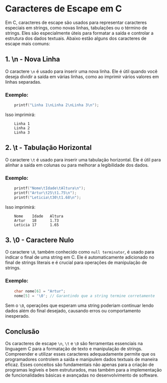# Caracteres de Escape em C

Em C, caracteres de escape são usados para representar caracteres especiais em strings, como novas linhas, tabulações ou o término de strings. Eles são especialmente úteis para formatar a saída e controlar a estrutura dos dados textuais. Abaixo estão alguns dos caracteres de escape mais comuns:

## 1. \n - Nova Linha

O caractere `\n` é usado para inserir uma nova linha. Ele é útil quando você deseja dividir a saída em várias linhas, como ao imprimir vários valores em linhas separadas.

### Exemplo:
```c
    printf("Linha 1\nLinha 2\nLinha 3\n");
```

Isso imprimirá:
```plaintext
    Linha 1
    Linha 2
    Linha 3
```

## 	2. \t - Tabulação Horizontal

O caractere `\t` é usado para inserir uma tabulação horizontal. Ele é útil para alinhar a saída em colunas ou para melhorar a legibilidade dos dados.

### Exemplo:
```c
    printf("Nome\tIdade\tAltura\n");
    printf("Artur\t25\t1.75\n");
    printf("Leticia\t30\t1.68\n");
```

Isso imprimirá:
```plaintext
    Nome    Idade   Altura
    Artur   18      1.73
    Leticia 17      1.65
```

## 	3. \0 - Caractere Nulo

O caractere `\0`, também conhecido como `null terminator`, é usado para indicar o final de uma string em C. Ele é automaticamente adicionado no final de strings literais e é crucial para operações de manipulação de strings.

### Exemplo:
```c
    char nome[6] = "Artur";
    nome[5] = '\0'; // Garantindo que a string termine corretamente
```

Sem o `\0`, operações que esperam uma string poderiam continuar lendo dados além do final desejado, causando erros ou comportamento inesperado.

## Conclusão

Os caracteres de escape `\n`, `\t` e `\0` são ferramentas essenciais na linguagem C para a formatação de texto e manipulação de strings. Compreender e utilizar esses caracteres adequadamente permite que os programadores controlem a saída e manipulem dados textuais de maneira eficaz. Esses conceitos são fundamentais não apenas para a criação de programas legíveis e bem estruturados, mas também para a implementação de funcionalidades básicas e avançadas no desenvolvimento de software.